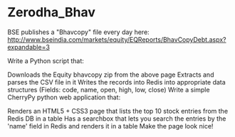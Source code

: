 # Zerodha_Bhav 
BSE publishes a "Bhavcopy" file every day here: http://www.bseindia.com/markets/equity/EQReports/BhavCopyDebt.aspx?expandable=3

Write a Python script that:

Downloads the Equity bhavcopy zip from the above page
Extracts and parses the CSV file in it
Writes the records into Redis into appropriate data structures (Fields: code, name, open, high, low, close)
Write a simple CherryPy python web application that:

Renders an HTML5 + CSS3 page that lists the top 10 stock entries from the Redis DB in a table
Has a searchbox that lets you search the entries by the 'name' field in Redis and renders it in a table
Make the page look nice!
